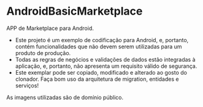 # AndroidBasicMarketplace
APP de Marketplace para Android.

* Este projeto é um exemplo de codificação para Android, e, portanto, contém funcionalidades que não devem serem utilizadas para um produto de produção.
* Todas as regras de negócios e validações de dados estão integradas à aplicação, e, portanto, não apresenta um requisito válido de segurança.
* Este exemplar pode ser copiado, modificado e alterado ao gosto do clonador. Faça bom uso da arquitetura de migration, entidades e serviços!

As imagens utilizadas são de domínio público.
